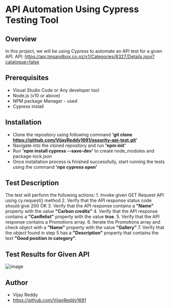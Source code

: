
# API Automation Using Cypress Testing Tool

## Overview

 In this project, we will be using Cypress to automate an API test for a given API.
 API: https://api.tmsandbox.co.nz/v1/Categories/6327/Details.json?catalogue=false

## Prerequisites
- Visual Studio Code or Any developer tool
- Node.js (v10 or above)
- NPM package Manager - used 
- Cypress install

## Installation
- Clone the repository using following command 
    **'git clone https://github.com/VijayReddy1691/assurity-api-test.git'**
- Navigate into the cloned repository and run **'npm init'**
- Run **'npm install cypress --save-dev'** to create node_modules and package-lock.json
- Once installation process is finished successfully, start running the tests using the command **'npx cypress open'**

## Test Description
The test will perform the following actions:
    1. Invoke given GET Request API using cy.request() method
    2. Verify that the API response status code should give 200 OK
    3. Verify that the API response contains a **"Name"** property with the value **"Carbon credits"**
    4. Verify that the API response contains a **"CanRelist"** property with the value **true**.
    5. Verify that the API response contains a Promotions array.
    6. Iterate the Promotions array and check object with a **"Name"** property with the value **"Gallery"**
    7. Verify that the object found in step 5 has a **"Description"** property that contains the text **"Good position in category"**.

## Test Results for Given API

![image](https://user-images.githubusercontent.com/129804885/229696627-1724794b-141d-4af6-9e44-407b9032fce6.png)

## Author
- Vijay Reddy
- https://github.com/VijayReddy1691


